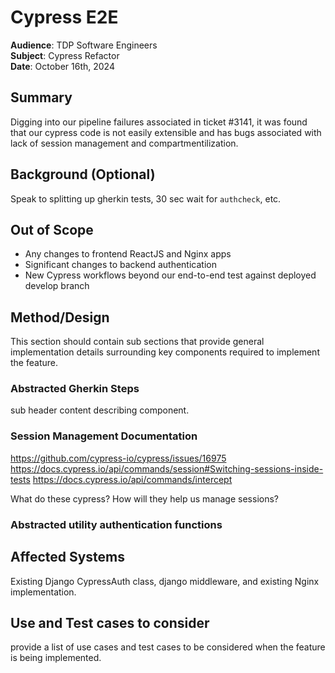 # Cypress E2E

**Audience**: TDP Software Engineers <br>
**Subject**:  Cypress Refactor <br>
**Date**:     October 16th, 2024 <br>

## Summary
Digging into our pipeline failures associated in ticket #3141, it was found that our cypress code is not easily extensible and has bugs associated with lack of session management and compartmentilization.

## Background (Optional)
Speak to splitting up gherkin tests, 30 sec wait for `authcheck`, etc.

## Out of Scope
* Any changes to frontend ReactJS and Nginx apps
* Significant changes to backend authentication
* New Cypress workflows beyond our end-to-end test against deployed develop branch

## Method/Design
This section should contain sub sections that provide general implementation details surrounding key components required to implement the feature.

### Abstracted Gherkin Steps
sub header content describing component.

### Session Management Documentation
https://github.com/cypress-io/cypress/issues/16975
https://docs.cypress.io/api/commands/session#Switching-sessions-inside-tests
https://docs.cypress.io/api/commands/intercept

What do these cypress? How will they help us manage sessions?


### Abstracted utility authentication functions



## Affected Systems
Existing Django CypressAuth class, django middleware, and existing Nginx implementation.

## Use and Test cases to consider
provide a list of use cases and test cases to be considered when the feature is being implemented.
